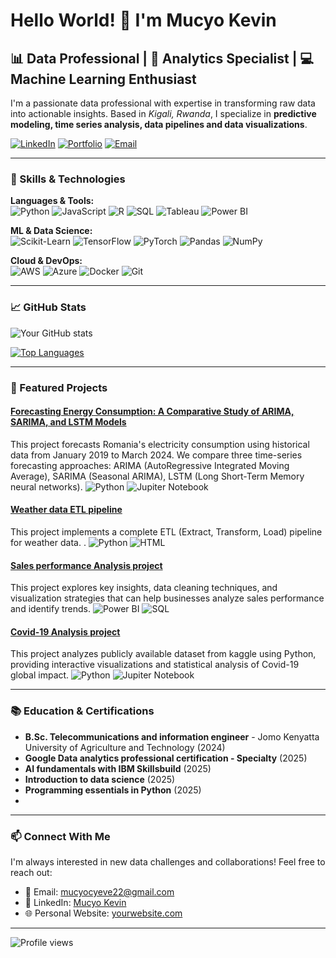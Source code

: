 # Hello World! 👋 I'm **Mucyo Kevin**

## 📊 Data Professional | 🧮 Analytics Specialist | 💻 Machine Learning Enthusiast

I'm a passionate data professional with expertise in transforming raw data into actionable insights. Based in *Kigali, Rwanda*, I specialize in **predictive modeling, time series analysis, data pipelines and data visualizations**.

[![LinkedIn](https://img.shields.io/badge/LinkedIn-0077B5?style=for-the-badge&logo=linkedin&logoColor=white)](https://www.linkedin.com/in/mucyo-kevin/)
[![Portfolio](https://img.shields.io/badge/Portfolio-FF5722?style=for-the-badge&logo=todoist&logoColor=white)](https://yourportfolio.com)
[![Email](https://img.shields.io/badge/Email-D14836?style=for-the-badge&logo=gmail&logoColor=white)](mucyocyeve22@gmail.com)

---

### 🔧 Skills & Technologies

**Languages & Tools:**  
![Python](https://img.shields.io/badge/Python-3776AB?style=flat&logo=python&logoColor=white)
![JavaScript](https://img.shields.io/badge/Javascript-3776AB?style=flat&logo=javascript&logoColor=white)
![R](https://img.shields.io/badge/R-276DC3?style=flat&logo=r&logoColor=white)
![SQL](https://img.shields.io/badge/SQL-4479A1?style=flat&logo=postgresql&logoColor=white)
![Tableau](https://img.shields.io/badge/Tableau-E97627?style=flat&logo=tableau&logoColor=white)
![Power BI](https://img.shields.io/badge/Power_BI-F2C811?style=flat&logo=powerbi&logoColor=black)

**ML & Data Science:**  
![Scikit-Learn](https://img.shields.io/badge/Scikit_Learn-F7931E?style=flat&logo=scikit-learn&logoColor=white)
![TensorFlow](https://img.shields.io/badge/TensorFlow-FF6F00?style=flat&logo=tensorflow&logoColor=white)
![PyTorch](https://img.shields.io/badge/PyTorch-EE4C2C?style=flat&logo=pytorch&logoColor=white)
![Pandas](https://img.shields.io/badge/Pandas-150458?style=flat&logo=pandas&logoColor=white)
![NumPy](https://img.shields.io/badge/NumPy-013243?style=flat&logo=numpy&logoColor=white)

**Cloud & DevOps:**  
![AWS](https://img.shields.io/badge/AWS-232F3E?style=flat&logo=amazon-aws&logoColor=white)
![Azure](https://img.shields.io/badge/Azure-0089D6?style=flat&logo=microsoft-azure&logoColor=white)
![Docker](https://img.shields.io/badge/Docker-2496ED?style=flat&logo=docker&logoColor=white)
![Git](https://img.shields.io/badge/Git-F05032?style=flat&logo=git&logoColor=white)

---

### 📈 GitHub Stats

![Your GitHub stats](https://github-readme-stats.vercel.app/api?username=MucyoKevin&show_icons=true&theme=tokyonight)

[![Top Languages](https://github-readme-stats.vercel.app/api/top-langs/?username=MucyoKevin&layout=compact&theme=tokyonight)](https://github.com/anuraghazra/github-readme-stats)

---

### 🚀 Featured Projects

#### [Forecasting Energy Consumption: A Comparative Study of ARIMA, SARIMA, and LSTM Models](https://github.com/MucyoKevin/energy-prediction-system)
This project forecasts Romania's electricity consumption using historical data from January 2019 to March 2024. We compare three time-series forecasting approaches: ARIMA (AutoRegressive Integrated Moving Average), SARIMA (Seasonal ARIMA), LSTM (Long Short-Term Memory neural networks).
![Python](https://img.shields.io/badge/Python-3776AB?style=flat&logo=python&logoColor=white)
![Jupiter Notebook](https://img.shields.io/badge/jupiter_notebook-F7931E?style=flat&logo=jupiter-notebook&logoColor=white)

#### [Weather data ETL pipeline](https://github.com/MucyoKevin/weather-data-ETL-pipeline)
This project implements a complete ETL (Extract, Transform, Load) pipeline for weather data. .
![Python](https://img.shields.io/badge/Python-3776AB?style=flat&logo=python&logoColor=white)
![HTML](https://img.shields.io/badge/html-FF6F00?style=flat&logo=tensorflow&logoColor=white)

#### [Sales performance Analysis project ](https://github.com/MucyoKevin/sales-performance-analysis)
This project explores key insights, data cleaning techniques, and visualization strategies that can help businesses analyze sales performance and identify trends.
![Power BI](https://img.shields.io/badge/Power_BI-F2C811?style=flat&logo=powerbi&logoColor=black)
![SQL](https://img.shields.io/badge/SQL-4479A1?style=flat&logo=postgresql&logoColor=white)

#### [Covid-19 Analysis project](https://github.com/MucyoKevin/Covid19-analysis-project)
This project analyzes publicly available dataset from kaggle using Python, providing interactive visualizations and statistical analysis of Covid-19 global impact.
![Python](https://img.shields.io/badge/Python-3776AB?style=flat&logo=python&logoColor=white)
![Jupiter Notebook](https://img.shields.io/badge/jupiter_notebook-3776AB?style=flat&logo=jupiter_notebook&logoColor=white)

---

### 📚 Education & Certifications

- **B.Sc. Telecommunications and information engineer** - Jomo Kenyatta University of Agriculture and Technology (2024)
- **Google Data analytics professional certification  - Specialty** (2025)
- **AI fundamentals with IBM Skillsbuild** (2025)
- **Introduction to data science** (2025)
- **Programming essentials in Python** (2025)
- 

---


### 📫 Connect With Me

I'm always interested in new data challenges and collaborations! Feel free to reach out:

- 📧 Email: mucyocyeve22@gmail.com
- 🔗 LinkedIn: [Mucyo Kevin](https://www.linkedin.com/in/mucyo-kevin/)
- 🌐 Personal Website: [yourwebsite.com](https://yourwebsite.com)

---

![Profile views](https://komarev.com/ghpvc/?username=MucyoKevin&color=brightgreen)
